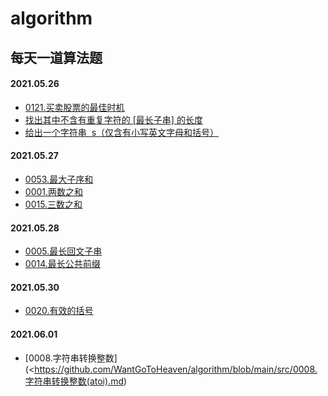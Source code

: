 # algorithm

## 每天一道算法题

#### 2021.05.26

- [0121.买卖股票的最佳时机](https://github.com/WantGoToHeaven/algorithm/blob/main/src/0121.shares.md)
- [找出其中不含有重复字符的 [最长子串] 的长度](https://github.com/WantGoToHeaven/algorithm/blob/main/src/repeat-string.md)
- [给出一个字符串  s（仅含有小写英文字母和括号）](https://github.com/WantGoToHeaven/algorithm/blob/main/src/1190.反转每对括号中的子串.md)

#### 2021.05.27

- [0053.最大子序和](https://github.com/WantGoToHeaven/algorithm/blob/main/src/0053.最大子序和.md)
- [0001.两数之和](https://github.com/WantGoToHeaven/algorithm/blob/main/src/0001.两数之和.md)
- [0015.三数之和](https://github.com/WantGoToHeaven/algorithm/blob/main/src/0015.三数之和.md)

#### 2021.05.28

- [0005.最长回文子串](https://github.com/WantGoToHeaven/algorithm/blob/main/src/0005.最长回文子串.md)
- [0014.最长公共前缀](https://github.com/WantGoToHeaven/algorithm/blob/main/src/14.最长公共前缀.md)

#### 2021.05.30

- [0020.有效的括号](https://github.com/WantGoToHeaven/algorithm/blob/main/src/20.有效的括号.md)

#### 2021.06.01

- [0008.字符串转换整数](<https://github.com/WantGoToHeaven/algorithm/blob/main/src/0008.字符串转换整数(atoi).md)
